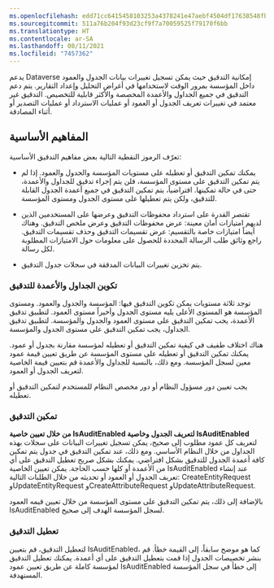 ```yaml
---
ms.openlocfilehash: edd71cc6415458103253a4378241e47aebf4504df17638548fb8a35682723994
ms.sourcegitcommit: 511a76b204f93d23cf9f7a70059525f79170f6bb
ms.translationtype: HT
ms.contentlocale: ar-SA
ms.lasthandoff: 08/11/2021
ms.locfileid: "7457362"
---
```

يدعم Dataverse إمكانية التدقيق حيث يمكن تسجيل تغييرات بيانات الجدول والعمود داخل المؤسسة بمرور الوقت لاستخدامها في أغراض التحليل وإعداد التقارير. يتم دعم التدقيق في جميع الجداول والأعمدة المخصصة والأكثر قابلية للتخصيص. التدقيق غير معتمد في تغييرات تعريف الجدول أو العمود أو عمليات الاسترداد أو عمليات التصدير أو أثناء المصادقة. 

## <a name="key-concepts"></a>المفاهيم الأساسية

تعرّف الرموز النقطية التالية بعض مفاهيم التدقيق الأساسية:

- يمكنك تمكين التدقيق أو تعطيله على مستويات المؤسسة والجدول والعمود. إذا لم يتم تمكين التدقيق على مستوى المؤسسة، فلن يتم إجراء تدقيق للجداول والأعمدة، حتى في حالة تمكينها. افتراضياً، يتم تمكين التدقيق في جميع أعمدة الجدول القابلة للتدقيق، ولكن يتم تعطيلها على مستوى الجدول ومستوى المؤسسة.

- تقتصر القدرة على استرداد محفوظات التدقيق وعرضها على المستخدمين الذين لديهم امتيازات أمان معينة: عرض محفوظات التدقيق وعرض ملخص التدقيق. وهناك أيضاً امتيازات خاصة بالتقسيم: عرض تقسيمات التدقيق وحذف تقسيمات التدقيق. راجع وثائق طلب الرسالة المحددة للحصول على معلومات حول الامتيازات المطلوبة لكل رسالة.

- يتم تخزين تغييرات البيانات المدققة في سجلات جدول التدقيق.

### <a name="configure-tables-and-columns-for-auditing"></a>تكوين الجداول والأعمدة للتدقيق

توجد ثلاثة مستويات يمكن تكوين التدقيق فيها: المؤسسة والجدول والعمود. ومستوى المؤسسة هو المستوى الأعلى يليه مستوى الجدول وأخيراً مستوى العمود. لتطبيق تدقيق الأعمدة، يجب تمكين التدقيق على مستوى العمود والجدول والمؤسسة. لتطبيق تدقيق الجداول، يجب تمكين التدقيق على مستوى الجدول والمؤسسة.

هناك اختلاف طفيف في كيفية تمكين التدقيق أو تعطيله لمؤسسة مقارنة بجدول أو عمود. يمكنك تمكين التدقيق أو تعطيله على مستوى المؤسسة عن طريق تعيين قيمة عمود معين لسجل المؤسسة. ومع ذلك، بالنسبة للجداول والأعمدة قم بتعيين قيمة الخاصية لتعريف الجدول أو العمود.

يجب تعيين دور مسؤول النظام أو دور مخصص النظام للمستخدم لتمكين التدقيق أو تعطيله.

### <a name="enabling-auditing"></a>تمكين التدقيق

**من خلال تعيين خاصية IsAuditEnabled لتعريف الجدول وخاصية IsAuditEnabled** لتعريف كل عمود مطلوب إلى صحيح، يمكن تسجيل تغييرات البيانات على سجلات بهذه الجداول من خلال النظام الأساسي. ومع ذلك، عند تمكين التدقيق في جدول يتم تمكين كافة أعمدة الجدول للتدقيق بشكل افتراضي. يمكنك بشكل صريح تعطيل التدقيق على أي من الأعمدة أو كلها حسب الحاجة. يمكن تعيين الخاصية IsAuditEnabled عند إنشاء تعريف الجدول أو العمود أو تحديثه من خلال الطلبات التالية: CreateEntityRequest وUpdateEntityRequest وCreateAttributeRequest وUpdateAttributeRequest.

بالإضافة إلى ذلك، يتم تمكين التدقيق على مستوى المؤسسة من خلال تعيين قيمه العمود IsAuditEnabled لسجل المؤسسة الهدف إلى صحيح.

### <a name="disabling-auditing"></a>تعطيل التدقيق 

لتعطيل التدقيق، قم بتعيين IsAuditEnabled، كما هو موضح سابقاً، إلى القيمة خطأ. قم بنشر تخصيصات الجدول إذا قمت بتعطيل التدقيق على أي أعمدة. يمكنك تعطيل التدقيق لمؤسسة كاملة عن طريق تعيين عمود IsAuditEnabled إلى خطأ في سجل المؤسسة المستهدفة.